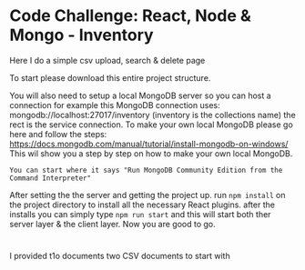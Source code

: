 # Code Challenge: React, Node & Mongo - Inventory
Here I do a simple csv upload, search &amp; delete page

To start please download this entire project structure.

You will also need to setup a local MongoDB server so you can host a connection for example this MongoDB connection uses:
mongodb://localhost:27017/inventory (inventory is the collections name) the rect is the service connection.
To make your own local MongoDB please go here and follow the steps: https://docs.mongodb.com/manual/tutorial/install-mongodb-on-windows/
This wil show you a step by step on how to make your own local MongoDB. 

`You can start where it says "Run MongoDB Community Edition from the Command Interpreter"`

After setting the the server and getting the project up. 
run `npm install` on the project directory to install all the necessary React plugins.
after the installs you can simply type `npm run start` and this will start both ther server layer & the client layer. Now you are good to go. 

#
I provided t1o documents two CSV documents to start with

